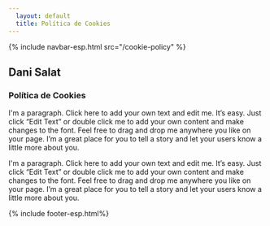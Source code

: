 ```yaml
---
  layout: default
  title: Política de Cookies
---
```

<head>
    <script src="/assets/js/espcookie.js" async></script>
    <link rel="stylesheet" href="/css/post.css"/>
</head>
<body>
  {% include navbar-esp.html src="/cookie-policy" %}
  <div id="post">
    <div class="post-header">
      <div class="post-header-text">
        <h2>Dani Salat</h2>
        <h3>Política de Cookies</h3>
      </div>
      <div class="post-line-horizontal"></div>
    </div>
    <div class="post-content">
      <p>I'm a paragraph. Click here to add your own text and edit me. It’s easy. Just click “Edit Text” or double click me to add your own content and make changes to the font. Feel free to drag and drop me anywhere you like on your page. I’m a great place for you to tell a story and let your users know a little more about you.</p>
      <p>I'm a paragraph. Click here to add your own text and edit me. It’s easy. Just click “Edit Text” or double click me to add your own content and make changes to the font. Feel free to drag and drop me anywhere you like on your page. I’m a great place for you to tell a story and let your users know a little more about you.</p>
    </div>
  </div>
  <div class="bottom"></div>
  {% include footer-esp.html%}
</body>
